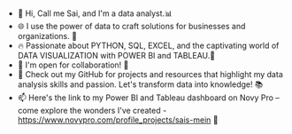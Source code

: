 * 🌟 Hi, Call me Sai, and I'm a data analyst.📊 <br />
* 🌐 I use the power of data to craft solutions for businesses and organizations. 💼 <br />
* 🔥 Passionate about PYTHON, SQL, EXCEL, and the captivating world of DATA VISUALIZATION with POWER BI and TABLEAU.🎨 <br />
* 🤝 I'm open for collaboration! 🤝 <br />
* 🌱 Check out my GitHub for projects and resources that highlight my data analysis skills and passion. Let's transform data into knowledge! 📚 <br />
* 📫 Here's the link to my Power BI and Tableau dashboard on Novy Pro – come explore the wonders I've created - https://www.novypro.com/profile_projects/sais-mein 🌠 <br />
